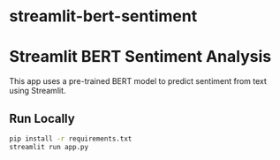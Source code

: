 # streamlit-bert-sentiment
# Streamlit BERT Sentiment Analysis

This app uses a pre-trained BERT model to predict sentiment from text using Streamlit.

## Run Locally

```bash
pip install -r requirements.txt
streamlit run app.py
